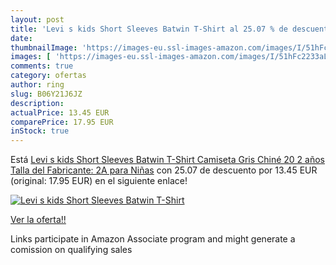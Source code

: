 ```yaml
---
layout: post
title: 'Levi s kids Short Sleeves Batwin T-Shirt al 25.07 % de descuento'
date: 
thumbnailImage: 'https://images-eu.ssl-images-amazon.com/images/I/51hFc2233aL._SL200_.jpg'
images: [ 'https://images-eu.ssl-images-amazon.com/images/I/51hFc2233aL._SL200_.jpg' ]
comments: true
category: ofertas
author: ring
slug: B06Y21J6JZ
description:
actualPrice: 13.45 EUR
comparePrice: 17.95 EUR
inStock: true
---
```


Está [Levi s kids Short Sleeves Batwin T-Shirt Camiseta  Gris Chiné 20  2 años  Talla del Fabricante: 2A  para Niñas](https://www.amazon.es/dp/B06Y21J6JZ/?tag=tolees-21) con 25.07 de descuento por 13.45 EUR (original: 17.95 EUR) en el siguiente enlace!

[![Levi s kids Short Sleeves Batwin T-Shirt](https://images-eu.ssl-images-amazon.com/images/I/51hFc2233aL._SL200_.jpg)](https://www.amazon.es/dp/B06Y21J6JZ/?tag=tolees-21)

[Ver la oferta!!](https://www.amazon.es/dp/B06Y21J6JZ/?tag=tolees-21)

Links participate in Amazon Associate program and might generate a comission on qualifying sales


